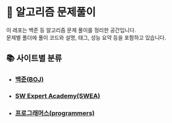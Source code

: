 # 🧠 알고리즘 문제풀이

이 레포는 백준 등 알고리즘 문제 풀이를 정리한 공간입니다.  
문제별 폴더에 풀이 코드와 설명, 태그, 성능 요약 등을 포함하고 있습니다.

## 📚 사이트별 분류

- ### [백준(BOJ)](./baekjoon)
- ### [SW Expert Academy(SWEA)](./swea)
- ### [프로그래머스(programmers)](./programmers)
